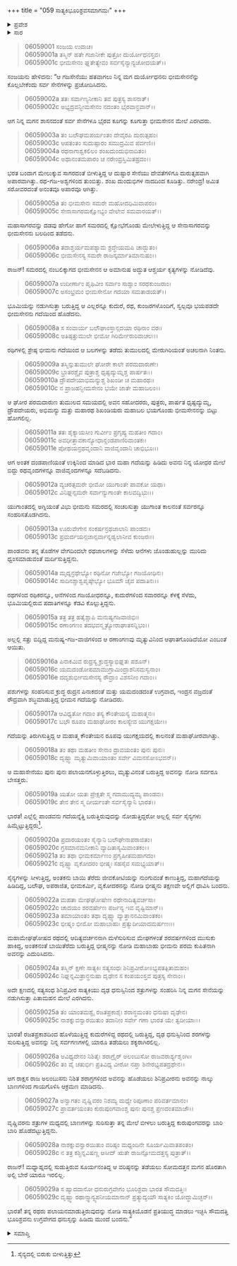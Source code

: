 +++
title = "059 ಸಾತ್ಯಕಿಭೂರಿಶ್ರವಸಮಾಗಮಃ"
+++

<details><summary>ಪ್ರವೇಶ</summary>


।।   ಓಂ ಓಂ ನಮೋ ನಾರಾಯಣಾಯ।।   ಶ್ರೀ ವೇದವ್ಯಾಸಾಯ ನಮಃ ।।

ಶ್ರೀ ಕೃಷ್ಣದ್ವೈಪಾಯನ ವೇದವ್ಯಾಸ ವಿರಚಿತ  

**ಶ್ರೀ ಮಹಾಭಾರತ**

**ಭೀಷ್ಮ ಪರ್ವ**

**ಭೀಷ್ಮವಧ ಪರ್ವ**

**ಅಧ್ಯಾಯ 59**

</details>

<details><summary>ಸಾರ</summary>

ಭೀಮಸೇನನ ಪರಾಕ್ರಮ (1-20). ಸಾತ್ಯಕಿ-ಭೂರಿಶ್ರವರು ಪರಸ್ಪರರನ್ನು ಎದುರಿಸಿದುದು (21-29).


</details>


> 06059001 ಸಂಜಯ ಉವಾಚ।   
06059001a ತಸ್ಮಿನ್ ಹತೇ ಗಜಾನೀಕೇ ಪುತ್ರೋ ದುರ್ಯೋಧನಸ್ತವ।   
06059001c ಭೀಮಸೇನಂ ಘ್ನತೇತ್ಯೇವಂ ಸರ್ವಸೈನ್ಯಾನ್ಯಚೋದಯತ್।।

ಸಂಜಯನು ಹೇಳಿದನು: “ಆ ಗಜಸೇನೆಯು ಹತವಾಗಲು ನಿನ್ನ ಮಗ ದುರ್ಯೋಧನನು ಭೀಮಸೇನನೆನ್ನು ಕೊಲ್ಲಬೇಕೆಂದು ಸರ್ವ ಸೇನೆಗಳನ್ನು ಪ್ರಚೋದಿಸಿದನು.

> 06059002a ತತಃ ಸರ್ವಾಣ್ಯನೀಕಾನಿ ತವ ಪುತ್ರಸ್ಯ ಶಾಸನಾತ್।   
06059002c ಅಭ್ಯದ್ರವನ್ಭೀಮಸೇನಂ ನದಂತಂ ಭೈರವಾನ್ರವಾನ್।।

ಆಗ ನಿನ್ನ ಮಗನ ಶಾಸನದಂತೆ ಸರ್ವ ಸೇನೆಗಳೂ ಭೈರವ ಕೂಗನ್ನು ಕೂಗುತ್ತಾ ಭೀಮಸೇನನ ಮೇಲೆ ಎರಗಿದರು.

> 06059003a ತಂ ಬಲೌಘಮಪರ್ಯಂತಂ ದೇವೈರಪಿ ದುರುತ್ಸಹಂ।   
06059003c ಆಪತಂತಂ ಸುದುಷ್ಪಾರಂ ಸಮುದ್ರಮಿವ ಪರ್ವಣಿ।।   
06059004a ರಥನಾಗಾಶ್ವಕಲಿಲಂ ಶಂಖದುಂದುಭಿನಾದಿತಂ।   
06059004c ಅಥಾನಂತಮಪಾರಂ ಚ ನರೇಂದ್ರಸ್ತಿಮಿತಹ್ರದಂ।।

ಭರತ ಬಂದಾಗ ಮೇಲುಕ್ಕುವ ಸಾಗರದಂತೆ ಬೀಳುತ್ತಿದ್ದ ಆ ದುಷ್ಟಾರ ಸೇನೆಯು ದೇವತೆಗಳಿಗೂ ದುರುತ್ಸಹವಾಗಿ ಅಪಾರವಾಗಿತ್ತು. ರಥ-ಗಜ-ಅಶ್ವಗಳಿಂದ ತುಂಬಿತ್ತು. ಶಂಖ ದುಂದುಭಿಗಳ ನಾದದಿಂದ ಕೂಡಿತ್ತು. ನರೇಂದ್ರ! ಅಮಿತ ಸರೋವರದಂತೆ ಅನಂತವೂ ಅಪಾರವೂ ಆಗಿತ್ತು.

> 06059005a ತಂ ಭೀಮಸೇನಃ ಸಮರೇ ಮಹೋದಧಿಮಿವಾಪರಂ।   
06059005c ಸೇನಾಸಾಗರಮಕ್ಷೋಭ್ಯಂ ವೇಲೇವ ಸಮವಾರಯತ್।।

ಮಹಾಸಾಗರವನ್ನು ದಡವು ಹೇಗೋ ಹಾಗೆ ಸಮರದಲ್ಲಿ ಕ್ಷೋಭೆಗೊಂಡು ಮೇಲೇಳುತ್ತಿದ್ದ ಆ ಸೇನಾಸಾಗರವನ್ನು ಭೀಮಸೇನನು ಬಲದಿಂದ ತಡೆದನು.

> 06059006a ತದಾಶ್ಚರ್ಯಮಪಶ್ಯಾಮ ಶ್ರದ್ಧೇಯಮಪಿ ಚಾದ್ಭುತಂ।   
06059006c ಭೀಮಸೇನಸ್ಯ ಸಮರೇ ರಾಜನ್ಕರ್ಮಾತಿಮಾನುಷಂ।।

ರಾಜನ್! ಸಮರದಲ್ಲಿ ನಂಬಲಿಕ್ಕಾಗದ ಭೀಮಸೇನನ ಆ ಅಮಾನುಷ ಅದ್ಭುತ ಆಶ್ಚರ್ಯ ಕೃತ್ಯಗಳನ್ನು ನೋಡಿದೆವು.

> 06059007a ಉದೀರ್ಣಾಂ ಪೃಥಿವೀಂ ಸರ್ವಾಂ ಸಾಶ್ವಾಂ ಸರಥಕುಂಜರಾಂ।   
06059007c ಅಸಂಭ್ರಮಂ ಭೀಮಸೇನೋ ಗದಯಾ ಸಮತಾಡಯತ್।।

ಭೂಮಿಯನ್ನು ನಡುಗಿಸುತ್ತಾ ಬರುತ್ತಿದ್ದ ಆ ಎಲ್ಲರನ್ನೂ ಕುದುರೆ, ರಥ, ಕುಂಜರಗಳೊಂದಿಗೆ, ಸ್ವಲ್ಪವೂ ಭಯಪಡದೇ ಭೀಮಸೇನನು ಗದೆಯಿಂದ ಹೊಡೆದನು.

> 06059008a ಸ ಸಂವಾರ್ಯ ಬಲೌಘಾಂಸ್ತಾನ್ಗದಯಾ ರಥಿನಾಂ ವರಃ।   
06059008c ಅತಿಷ್ಠತ್ತುಮುಲೇ ಭೀಮೋ ಗಿರಿರ್ಮೇರುರಿವಾಚಲಃ।।

ರಥಿಗಳಲ್ಲಿ ಶ್ರೇಷ್ಠ ಭೀಮನು ಗದೆಯಿಂದ ಆ ಬಲಗಳನ್ನು ತಡೆದು ತುಮುಲದಲ್ಲಿ ಮೇರುಗಿರಿಯಂತೆ ಅಚಲನಾಗಿ ನಿಂತನು.

> 06059009a ತಸ್ಮಿನ್ಸುತುಮುಲೇ ಘೋರೇ ಕಾಲೇ ಪರಮದಾರುಣೇ।   
06059009c ಭ್ರಾತರಶ್ಚೈವ ಪುತ್ರಾಶ್ಚ ಧೃಷ್ಟದ್ಯುಮ್ನಶ್ಚ ಪಾರ್ಷತಃ।।   
06059010a ದ್ರೌಪದೇಯಾಭಿಮನ್ಯುಶ್ಚ ಶಿಖಂಡೀ ಚ ಮಹಾರಥಃ।   
06059010c ನ ಪ್ರಾಜಹನ್ಭೀಮಸೇನಂ ಭಯೇ ಜಾತೇ ಮಹಾಬಲಂ।।

ಆ ಘೋರ ಪರಮದಾರುಣ ತುಮುಲದ ಸಮಯದಲ್ಲಿ ಅವನ ಸಹೋದರರು, ಪುತ್ರರು, ಪಾರ್ಷತ ಧೃಷ್ಟದ್ಯುಮ್ನ, ದ್ರೌಪದೇಯರು, ಅಭಿಮನ್ಯು ಮತ್ತು ಮಹಾರಥ ಶಿಖಂಡಿಯರು ಮಹಾಬಲ ಭಯಗೊಂಡು ಭೀಮಸೇನನನ್ನು ಬಿಟ್ಟು ಹೋಗಲಿಲ್ಲ.

> 06059011a ತತಃ ಶೈಕ್ಯಾಯಸೀಂ ಗುರ್ವೀಂ ಪ್ರಗೃಹ್ಯ ಮಹತೀಂ ಗದಾಂ।   
06059011c ಅವಧೀತ್ತಾವಕಾನ್ಯೋಧಾನ್ದಂಡಪಾಣಿರಿವಾಂತಕಃ।   
06059011e ಪೋಥಯನ್ರಥವೃಂದಾನಿ ವಾಜಿವೃಂದಾನಿ ಚಾಭಿಭೂಃ।।

ಆಗ ಅಂತಕ ದಂಡಪಾಣಿಯಂತೆ ಉಕ್ಕಿನಿಂದ ಮಾಡಿದ ಭಾರ ಮಹಾ ಗದೆಯನ್ನು ಹಿಡಿದು ಅವನು ನಿನ್ನ ಯೋಧರ ಮೇಲೆ ಬಿದ್ದು ರಥವೃಂದಗಳನ್ನೂ ವಾಜಿವೃಂದಗಳನ್ನೂ ಸದೆಬಡಿದನು.

> 06059012a ವ್ಯಚರತ್ಸಮರೇ ಭೀಮೋ ಯುಗಾಂತೇ ಪಾವಕೋ ಯಥಾ।   
06059012c ವಿನಿಘ್ನನ್ಸಮರೇ ಸರ್ವಾನ್ಯುಗಾಂತೇ ಕಾಲವದ್ವಿಭುಃ।।

ಯುಗಾಂತದಲ್ಲಿ ಅಗ್ನಿಯಂತೆ ವಿಭು ಭೀಮನು ಸಮರದಲ್ಲಿ ಸಂಚರಿಸುತ್ತಾ ಯುಗಾಂತ ಕಾಲನಂತೆ ಸರ್ವರನ್ನೂ ಸಂಹರಿಸತೊಡಗಿದನು.

> 06059013a ಊರುವೇಗೇನ ಸಂಕರ್ಷನ್ರಥಜಾಲಾನಿ ಪಾಂಡವಃ।   
06059013c ಪ್ರಮರ್ದಯನ್ಗಜಾನ್ಸರ್ವಾನ್ನಡ್ವಲಾನೀವ ಕುಂಜರಃ।।

ಪಾಂಡವನು ತನ್ನ ತೊಡೆಗಳ ವೇಗದಿಂದಲೇ ರಥಜಾಲಗಳನ್ನು ಸೆಳೆದು ಆನೆಗಳು ಜೊಂಡುಹುಲ್ಲನ್ನು ಮುರಿದು ಧ್ವಂಸಮಾಡುವಂತೆ ಮರ್ದಿಸುತ್ತಿದ್ದನು.

> 06059014a ಮೃದ್ನನ್ರಥೇಭ್ಯೋ ರಥಿನೋ ಗಜೇಭ್ಯೋ ಗಜಯೋಧಿನಃ।   
06059014c ಸಾದಿನಶ್ಚಾಶ್ವಪೃಷ್ಠೇಭ್ಯೋ ಭೂಮೌ ಚೈವ ಪದಾತಿನಃ।।

ರಥಗಳಿಂದ ರಥಿಕರನ್ನೂ, ಆನೆಗಳಿಂದ ಗಜಯೋಧರನ್ನೂ, ಕುದುರೆಗಳಿಂದ ಸವಾರರನ್ನೂ ಕೆಳಕ್ಕೆ ಸೆಳೆದು, ಭೂಮಿಯಲ್ಲಿರುವ ಪದಾತಿಗಳನ್ನೂ ಕೆಡವಿ ಕೊಲ್ಲುತ್ತಿದ್ದನು.

> 06059015a ತತ್ರ ತತ್ರ ಹತೈಶ್ಚಾಪಿ ಮನುಷ್ಯಗಜವಾಜಿಭಿಃ।   
06059015c ರಣಾಂಗಣಂ ತದಭವನ್ಮೃತ್ಯೋರಾಘಾತಸನ್ನಿಭಂ।।

ಅಲ್ಲಲ್ಲಿ ಸತ್ತು ಬಿದ್ದಿದ್ದ ಮನುಷ್ಯ-ಗಜ-ವಾಜಿಗಳಿಂದ ಆ ರಣಾಂಗಣವು ಮೃತ್ಯುವಿನಿಂದ ಆಘಾತಗೊಂಡಿದೆಯೋ ಎಂಬಂತೆ ಆಯಿತು.

> 06059016a ಪಿನಾಕಮಿವ ರುದ್ರಸ್ಯ ಕ್ರುದ್ಧಸ್ಯಾಭಿಘ್ನತಃ ಪಶೂನ್।   
06059016c ಯಮದಂಡೋಪಮಾಮುಗ್ರಾಮಿಂದ್ರಾಶನಿಸಮಸ್ವನಾಂ।   
06059016e ದದೃಶುರ್ಭೀಮಸೇನಸ್ಯ ರೌದ್ರಾಂ ವಿಶಸನೀಂ ಗದಾಂ।।

ಪಶುಗಳನ್ನು ಸಂಹರಿಸುವ ಕ್ರುದ್ಧ ರುದ್ರನ ಪಿನಾಕದಂತೆ ಮತ್ತು ಯಮದಂಡದಂತೆ ಉಗ್ರವಾದ, ಇಂದ್ರನ ವಜ್ರದಂತೆ ರೌದ್ರವಾಗಿ ಶಬ್ಧಮಾಡುತ್ತಿದ್ದ ಭೀಮನ ಗದೆಯನ್ನು ನೋಡಿದರು.

> 06059017a ಆವಿಧ್ಯತೋ ಗದಾಂ ತಸ್ಯ ಕೌಂತೇಯಸ್ಯ ಮಹಾತ್ಮನಃ।   
06059017c ಬಭೌ ರೂಪಂ ಮಹಾಘೋರಂ ಕಾಲಸ್ಯೇವ ಯುಗಕ್ಷಯೇ।।

ಗದೆಯನ್ನು ತಿರುಗಿಸುತ್ತಿದ್ದ ಆ ಮಹಾತ್ಮ ಕೌಂತೇಯನ ರೂಪವು ಯುಗಕ್ಷಯದಲ್ಲಿ ಕಾಲನಂತೆ ಮಹಾಘೋರವಾಗಿತ್ತು.

> 06059018a ತಂ ತಥಾ ಮಹತೀಂ ಸೇನಾಂ ದ್ರಾವಯಂತಂ ಪುನಃ ಪುನಃ।   
06059018c ದೃಷ್ಟ್ವಾ ಮೃತ್ಯುಮಿವಾಯಾಂತಂ ಸರ್ವೇ ವಿಮನಸೋಽಭವನ್।।

ಆ ಮಹಾಸೇನೆಯು ಪುನಃ ಪುನಃ ಪಲಾಯನಗೊಳ್ಳುತ್ತಿರಲು, ಮೃತ್ಯುವಿನಂತೆ ಬರುತ್ತಿದ್ದ ಅವನನ್ನು ನೋಡಿ ಸರ್ವರೂ ಬೇಸತ್ತರು.

> 06059019a ಯತೋ ಯತಃ ಪ್ರೇಕ್ಷತೇ ಸ್ಮ ಗದಾಮುದ್ಯಮ್ಯ ಪಾಂಡವಃ।   
06059019c ತೇನ ತೇನ ಸ್ಮ ದೀರ್ಯಂತೇ ಸರ್ವಸೈನ್ಯಾನಿ ಭಾರತ।।

ಭಾರತ! ಎಲ್ಲೆಲ್ಲಿ ಪಾಂಡವನು ಗದೆಯನ್ನೆತ್ತಿ ಬರುತ್ತಿರುವುದನ್ನು ನೋಡುತ್ತಿದ್ದರೋ ಅಲ್ಲಲ್ಲಿ ಸರ್ವ ಸೈನ್ಯಗಳು ಹಿಮ್ಮೆಟ್ಟುತ್ತಿದ್ದರು[^1].

> 06059020a ಪ್ರದಾರಯಂತಂ ಸೈನ್ಯಾನಿ ಬಲೌಘೇನಾಪರಾಜಿತಂ।   
06059020c ಗ್ರಸಮಾನಮನೀಕಾನಿ ವ್ಯಾದಿತಾಸ್ಯಮಿವಾಂತಕಂ।।   
06059021a ತಂ ತಥಾ ಭೀಮಕರ್ಮಾಣಂ ಪ್ರಗೃಹೀತಮಹಾಗದಂ।   
06059021c ದೃಷ್ಟ್ವಾ ವೃಕೋದರಂ ಭೀಷ್ಮಃ ಸಹಸೈವ ಸಮಭ್ಯಯಾತ್।।

ಸೈನ್ಯಗಳನ್ನು ಸೀಳುತ್ತಿದ್ದ, ಅಂತಕನು ಬಾಯಿ ತೆರೆದು ಜೀವಕೋಟಿಯನ್ನು ನುಂಗುವಂತೆ ಕಾಣುತ್ತಿದ್ದ, ಮಹಾಗದೆಯನ್ನು ಹಿಡಿದಿದ್ದ, ಬಲೌಘ, ಅಪರಾಜಿತ, ಭೀಮಕರ್ಮಿ, ವೃಕೋದರನನ್ನು ನೋಡಿ ಭೀಷ್ಮನು ತಕ್ಷಣವೇ ಅಲ್ಲಿಗೆ ಧಾವಿಸಿ ಬಂದನು.

> 06059022a ಮಹತಾ ಮೇಘಘೋಷೇಣ ರಥೇನಾದಿತ್ಯವರ್ಚಸಾ।   
06059022c ಚಾದಯಂ ಶರವರ್ಷೇಣ ಪರ್ಜನ್ಯ ಇವ ವೃಷ್ಟಿಮಾನ್।।   
06059023a ತಮಾಯಾಂತಂ ತಥಾ ದೃಷ್ಟ್ವಾ ವ್ಯಾತ್ತಾನನಮಿವಾಂತಕಂ।   
06059023c ಭೀಷ್ಮಂ ಭೀಮೋ ಮಹಾಬಾಹುಃ ಪ್ರತ್ಯುದೀಯಾದಮರ್ಷಣಃ।।

ಮಹಾಮೇಘಘೋಷದ ರಥದಲ್ಲಿ ಆದಿತ್ಯವರ್ಚನನಾಗಿ ಮಳೆಸುರಿಸುವ ಮೇಘಗಳಂತೆ ಶರವರ್ಷಗಳಿಂದ ಮುಸುಕು ಹಾಕಿದ್ದ, ಅಂತಕನಂತೆ ಬಾಯಿತೆರೆದು ಬರುತ್ತಿದ್ದ ಭೀಷ್ಮನನ್ನು ನೋಡಿ ಮಹಾಬಾಹು ಭೀಮನು ಪರಮ ಕುಪಿತನಾಗಿ ಅವನನ್ನು ಎದುರಿಸಿದನು.

> 06059024a ತಸ್ಮಿನ್ ಕ್ಷಣೇ ಸಾತ್ಯಕಿಃ ಸತ್ಯಸಂಧಃ
	ಶಿನಿಪ್ರವೀರೋಽಭ್ಯಪತತ್ಪಿತಾಮಹಂ।   
> 06059024c ನಿಘ್ನನ್ನಮಿತ್ರಾನ್ಧನುಷಾ ದೃಢೇನ
	ಸ ಕಂಪಯಂಸ್ತವ ಪುತ್ರಸ್ಯ ಸೇನಾಂ।।   

ಅದೇ ಕ್ಷಣದಲ್ಲಿ ಸತ್ಯಸಂಧ ಶಿನಿಪ್ರವೀರ ಸಾತ್ಯಕಿಯು ದೃಢ ಧನುಸ್ಸಿನಿಂದ ಶತ್ರುಗಳನ್ನು ಸಂಹರಿಸಿ ನಿನ್ನ ಮಗನ ಸೇನೆಯನ್ನು ನಡುಗಿಸುತ್ತಾ ಪಿತಾಮಹನ ಮೇಲೆ ಎರಗಿದನು.

> 06059025a ತಂ ಯಾಂತಮಶ್ವೈ ರಜತಪ್ರಕಾಶೈಃ
	ಶರಾನ್ಧಮಂತಂ ಧನುಷಾ ದೃಢೇನ।   
> 06059025c ನಾಶಕ್ನುವನ್ವಾರಯಿತುಂ ತದಾನೀಂ
	ಸರ್ವೇ ಗಣಾ ಭಾರತ ಯೇ ತ್ವದೀಯಾಃ।।   

ಭಾರತ! ರಜತಪ್ರಕಾಶದಿಂದ ಹೊಳೆಯುತ್ತಿದ್ದ ಕುದುರೆಗಳಿದ್ದ ರಥದಲ್ಲಿ ಬರುತ್ತಿದ್ದ, ದೃಢ ಧನುಸ್ಸಿನಿಂದ ಶರಗಳನ್ನು ಸುರಿಸುತ್ತಿದ್ದ ಅವನನ್ನು ನಿನ್ನ ಸರ್ವಗಣಗಳಲ್ಲಿ ಯಾರೂ ತಡೆಯಲು ಶಕ್ಯರಾಗಿರಲಿಲ್ಲ.

> 06059026a ಅವಿಧ್ಯದೇನಂ ನಿಶಿತೈಃ ಶರಾಗ್ರೈರ್
	ಅಲಂಬುಸೋ ರಾಜವರಾರ್ಶ್ಯಶೃಂಗಿಃ।   
> 06059026c ತಂ ವೈ ಚತುರ್ಭಿಃ ಪ್ರತಿವಿಧ್ಯ ವೀರೋ
	ನಪ್ತಾ ಶಿನೇರಭ್ಯಪತದ್ರಥೇನ।।   

ಆಗ ರಾಕ್ಷಸ ರಾಜ ಅಲಂಬುಸನು ನಿಶಿತ ಶರಾಗ್ರಗಳಿಂದ ಅವನನ್ನು ಹೊಡೆಯಲು ಶಿನಿಪ್ರವೀರನು ಅವನನ್ನು ನಾಲ್ಕು ಬಾಣಗಳಿಂದ ಗಾಯಗೊಳಿಸಿ ಆಕ್ರಮಣ ಮಾಡಿದನು.

> 06059027a ಅನ್ವಾಗತಂ ವೃಷ್ಣಿವರಂ ನಿಶಮ್ಯ
	ಮಧ್ಯೇ ರಿಪೂಣಾಂ ಪರಿವರ್ತಮಾನಂ।   
> 06059027c ಪ್ರಾವರ್ತಯಂತಂ ಕುರುಪುಂಗವಾಂಶ್ಚ
	ಪುನಃ ಪುನಶ್ಚ ಪ್ರಣದಂತಮಾಜೌ।।   

ವೃಷ್ಣಿವರನು ಶತ್ರುಗಳ ಮಧ್ಯದಲ್ಲಿ ಬಾಣಗಳನ್ನು ಸುರಿಸುತ್ತಾ ತನ್ನ ಮೇಲೆ ಬೀಳಲು ಬರುತ್ತಿದ್ದ ಕುರುಪುಂಗವರನ್ನು ಬಾರಿ ಬಾರಿ ಹೊಡೆದಟ್ಟುತ್ತಿದ್ದನು.

> 06059028a ನಾಶಕ್ನುವನ್ವಾರಯಿತುಂ ವರಿಷ್ಠಂ
	ಮಧ್ಯಂದಿನೇ ಸೂರ್ಯಮಿವಾತಪಂತಂ।   
> 06059028c ನ ತತ್ರ ಕಶ್ಚಿನ್ನವಿಷಣ್ಣ ಆಸೀದ್
	ಋತೇ ರಾಜನ್ಸೋಮದತ್ತಸ್ಯ ಪುತ್ರಾತ್।।   

ರಾಜನ್! ಮಧ್ಯಾಹ್ನದಲ್ಲಿ ಸುಡುತ್ತಿರುವ ಸೂರ್ಯನಂತಿದ್ದ ಆ ವರಿಷ್ಠನನ್ನು ತಡೆಯಲು ಸೋಮದತ್ತನ ಮಗನ ಹೊರತಾಗಿ ಅಲ್ಲಿ ಬೇರೆ ಯಾರೂ ಇರಲಿಲ್ಲ.

> 06059029a ಸ ಹ್ಯಾದದಾನೋ ಧನುರುಗ್ರವೇಗಂ
	ಭೂರಿಶ್ರವಾ ಭಾರತ ಸೌಮದತ್ತಿಃ।   
> 06059029c ದೃಷ್ಟ್ವಾ ರಥಾನ್ಸ್ವಾನ್ವ್ಯಪನೀಯಮಾನಾನ್
	ಪ್ರತ್ಯುದ್ಯಯೌ ಸಾತ್ಯಕಿಂ ಯೋದ್ಧುಮಿಚ್ಛನ್।।  

ಭಾರತ! ತನ್ನ ರಥರು ಪಲಾಯನಮಾಡುತ್ತಿರುವುದನ್ನು ನೋಡಿ ಸಾತ್ಯಕಿಯೊಡನೆ ಪ್ರತಿಯುದ್ಧ ಮಾಡಲು ಇಚ್ಛಿಸಿ ಸೌಮದತ್ತಿ ಭೂರಿಶ್ರವನು ಉಗ್ರವೇಗದ ಧನುಸ್ಸನ್ನು ಹಿಡಿದು ಮುಂದೆ ಬಂದನು.”


<details><summary>ಸಮಾಪ್ತಿ</summary>


ಇತಿ ಶ್ರೀ ಮಹಾಭಾರತೇ ಭೀಷ್ಮ ಪರ್ವಣಿ ಭೀಷ್ಮವಧ ಪರ್ವಣಿ ಸಾತ್ಯಕಿಭೂರಿಶ್ರವಸಮಾಗಮೇ ಏಕೋನಷಷ್ಠಿತಮೋಽಧ್ಯಾಯಃ।।  
ಇದು ಶ್ರೀ ಮಹಾಭಾರತದಲ್ಲಿ ಭೀಷ್ಮ ಪರ್ವದಲ್ಲಿ ಭೀಷ್ಮವಧ ಪರ್ವದಲ್ಲಿ ಸಾತ್ಯಕಿಭೂರಿಶ್ರವಸಮಾಗಮ ಎನ್ನುವ ಐವತ್ತೊಂಭತ್ತನೇ ಅಧ್ಯಾಯವು.

</details>

[^1]: ಸೈನ್ಯದಲ್ಲಿ ಬಿರುಕು ಬೀಳುತ್ತಿತ್ತು

